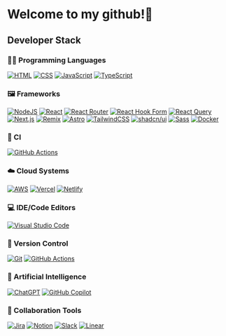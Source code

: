 # Welcome to my github!👋

## Developer Stack
### 🧑‍💻 Programming Languages
[![HTML](https://img.shields.io/badge/HTML-%23E34F26.svg?logo=html5&logoColor=white)](#)
[![CSS](https://img.shields.io/badge/CSS-1572B6?logo=css3&logoColor=fff)](#)
[![JavaScript](https://img.shields.io/badge/JavaScript-F7DF1E?logo=javascript&logoColor=000)](#)
[![TypeScript](https://img.shields.io/badge/TypeScript-3178C6?logo=typescript&logoColor=fff)](#)

### 🖼️ Frameworks
[![NodeJS](https://img.shields.io/badge/Node.js-6DA55F?logo=node.js&logoColor=white)](#)
[![React](https://img.shields.io/badge/React-%2320232a.svg?logo=react&logoColor=%2361DAFB)](#)
[![React Router](https://img.shields.io/badge/React_Router-CA4245?logo=react-router&logoColor=white)](#)
[![React Hook Form](https://img.shields.io/badge/React%20Hook%20Form-EC5990?logo=reacthookform&logoColor=fff)](#)
[![React Query](https://img.shields.io/badge/React%20Query-FF4154?logo=reactquery&logoColor=fff)](#)
[![Next.js](https://img.shields.io/badge/Next.js-black?logo=next.js&logoColor=white)](#)
[![Remix](https://img.shields.io/badge/Remix-000?logo=remix&logoColor=fff)](#)
[![Astro](https://img.shields.io/badge/Astro-BC52EE?logo=astro&logoColor=fff)](#)
[![TailwindCSS](https://img.shields.io/badge/Tailwind%20CSS-%2338B2AC.svg?logo=tailwind-css&logoColor=white)](#)
[![shadcn/ui](https://img.shields.io/badge/shadcn%2Fui-000?logo=shadcnui&logoColor=fff)](#)
[![Sass](https://img.shields.io/badge/Sass-C69?logo=sass&logoColor=fff)](#)
[![Docker](https://img.shields.io/badge/Docker-2496ED?logo=docker&logoColor=fff)](#)

### 🔎 CI
[![GitHub Actions](https://img.shields.io/badge/GitHub_Actions-2088FF?logo=github-actions&logoColor=white)](#)

### ☁️ Cloud Systems
[![AWS](https://img.shields.io/badge/AWS-%23FF9900.svg?logo=amazon-web-services&logoColor=white)](#)
[![Vercel](https://img.shields.io/badge/Vercel-%23000000.svg?logo=vercel&logoColor=white)](#)
[![Netlify](https://img.shields.io/badge/Netlify-%23000000.svg?logo=netlify&logoColor=#00C7B7)](#)

### 💻 IDE/Code Editors
[![Visual Studio Code](https://custom-icon-badges.demolab.com/badge/Visual%20Studio%20Code-0078d7.svg?logo=vsc&logoColor=white)](#)

### 🔖 Version Control
[![Git](https://img.shields.io/badge/Git-F05032?logo=git&logoColor=fff)](#)
[![GitHub Actions](https://img.shields.io/badge/GitHub_Actions-2088FF?logo=github-actions&logoColor=white)](#)

### 🤖 Artificial Intelligence
[![ChatGPT](https://img.shields.io/badge/ChatGPT-74aa9c?logo=openai&logoColor=white)](#)
[![GitHub Copilot](https://img.shields.io/badge/GitHub%20Copilot-000?logo=githubcopilot&logoColor=fff)](#)

### 🤝 Collaboration Tools

[![Jira](https://img.shields.io/badge/Jira-0052CC?logo=jira&logoColor=fff)](#)
[![Notion](https://img.shields.io/badge/Notion-000?logo=notion&logoColor=fff)](#)
[![Slack](https://img.shields.io/badge/Slack-4A154B?logo=slack&logoColor=fff)](#)
[![Linear](https://img.shields.io/badge/Linear-5E6AD2?logo=linear&logoColor=fff)](#)

<!---
## Leetcode Stats
![Leetcode Stats](https://leetcard.jacoblin.cool/insik-han?theme=unicorn)
-->
